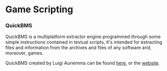 # Game Scripting
### QuickBMS
QuickBMS is a multiplatform extractor engine programmed through some simple instructions contained in textual scripts, it's intended for extracting files and information from the archives and files of any software and, moreover, games.

QuickBMS created by Luigi Auriemma can be found [here](https://github.com/LittleBigBug/QuickBMS), or the [website](https://aluigi.altervista.org/quickbms.htm).

